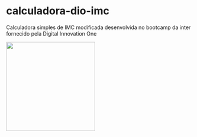 # calculadora-dio-imc
Calculadora simples de IMC modificada desenvolvida no bootcamp da inter fornecido pela Digital Innovation One

<img src="https://user-images.githubusercontent.com/33181463/125040175-b523a000-e06d-11eb-803d-527fa1087e51.gif" width="240" height="240" />
